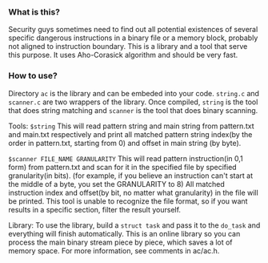 ### What is this?
Security guys sometimes need to find out all potential existences
of several specific dangerous instructions in a binary file or a
memory block, probably not aligned to instruction boundary. 
This is a library and a tool that serve this purpose.
It uses Aho-Corasick algorithm and should be very fast.

### How to use?
Directory `ac` is the library and can be embeded into your code.
`string.c` and `scanner.c` are two wrappers of the library. Once
compiled, `string` is the tool that does string matching and `scanner`
is the tool that does binary scanning.

Tools:
`$string`
This will read pattern string and main string from pattern.txt and
main.txt respectively and print all matched pattern string index(by
the order in pattern.txt, starting from 0) and offset in main string
(by byte).

`$scanner FILE_NAME GRANULARITY`
This will read pattern instruction(in 0,1 form) from pattern.txt
and scan for it in the specified file by specified granularity(in bits). 
(for example, if you believe an instruction can't start at the middle of
a byte, you set the GRANULARITY to 8)
All matched instruction index and offset(by bit, no matter what granularity)
in the file will be printed. This tool is unable to recognize the file format, 
so if you want results in a specific section, filter the result yourself.

Library:
To use the library, build a `struct task` and pass it to the `do_task`
and everything will finish automatically.
This is an online library so you can process the main binary stream
piece by piece, which saves a lot of memory space.
For more information, see comments in ac/ac.h.

